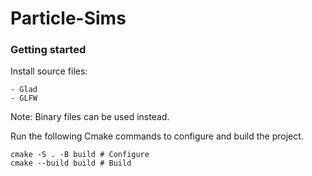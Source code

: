 # Particle-Sims

### Getting started

Install source files:

	- Glad
	- GLFW

Note: Binary files can be used instead.

Run the following Cmake commands to configure and build the project.

```
cmake -S . -B build # Configure
cmake --build build # Build
```